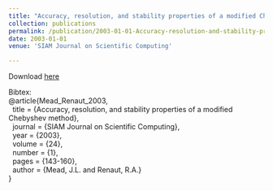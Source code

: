 ```yaml
---
title: "Accuracy, resolution, and stability properties of a modified Chebyshev method"
collection: publications
permalink: /publication/2003-01-01-Accuracy-resolution-and-stability-properties-of-a-modified-Chebyshev-method
date: 2003-01-01
venue: 'SIAM Journal on Scientific Computing'

---
```

Download [here](https://jodimead.github.io/files/papers/modified.pdf)

Bibtex:<br>
@article{Mead_Renaut_2003,<br>
&nbsp;  title = {Accuracy, resolution, and stability properties of a modified Chebyshev method},<br>
&nbsp;  journal = {SIAM Journal on Scientific Computing},<br>
&nbsp;  year = {2003},<br>
&nbsp;  volume = {24},<br>
&nbsp;  number = {1},<br>
&nbsp;  pages = {143-160},<br>
&nbsp;  author = {Mead, J.L. and Renaut, R.A.}<br>}

